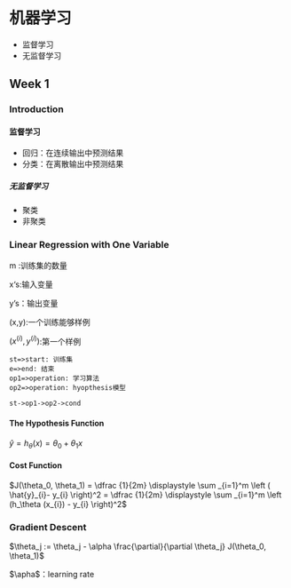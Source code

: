 # 机器学习
- 监督学习 
- 无监督学习

## Week 1

### Introduction

#### 监督学习
- 回归：在连续输出中预测结果
- 分类：在离散输出中预测结果

##### 无监督学习
- 聚类
- 非聚类

### Linear Regression with One Variable
m :训练集的数量

x‘s:输入变量

y’s：输出变量

(x,y):一个训练能够样例

$(x^{(i)},y^{(i)})$:第一个样例


```flow
st=>start: 训练集
e=>end: 结束
op1=>operation: 学习算法
op2=>operation: hyopthesis模型

st->op1->op2->cond

```
#### The Hypothesis Function
$\hat{y} = h_\theta(x) = \theta_0 + \theta_1 x$

#### Cost Function
$J(\theta_0, \theta_1) = \dfrac {1}{2m} \displaystyle \sum _{i=1}^m \left ( \hat{y}_{i}- y_{i} \right)^2  = \dfrac {1}{2m} \displaystyle \sum _{i=1}^m \left (h_\theta (x_{i}) - y_{i} \right)^2$

### Gradient Descent
$\theta_j := \theta_j - \alpha \frac{\partial}{\partial \theta_j} J(\theta_0, \theta_1)$

$\apha$：learning rate






